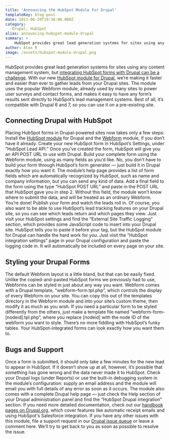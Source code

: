 ```yaml
---
title: 'Announcing the HubSpot Module for Drupal'
templateKey: blog-post
date: 2011-06-20T19:38:06.000Z
category: 
  -Drupal, HubSpot
alias: announcing-hubspot-module-drupal
summary: > 
  	HubSpot provides great lead generation systems for sites using any content management system, but integrating HubSpot forms with Drupal can be a challenge. With our new HubSpot module for Drupal, we’re making it faster and easier than ever to gather leads from your Drupal sites.
author: Alex R
image: /assets/hubspot-module-drupal.png
---
```


HubSpot provides great lead generation systems for sites using any content management system, but [integrating HubSpot forms with Drupal can be a challenge](/blog/03/02/2011/integrating-hubspot-forms-drupal). With our new [HubSpot module for Drupal](https://www.drupal.org/project/hubspot), we’re making it faster and easier than ever to gather leads from your Drupal sites. The module uses the popular Webform module, already used by many sites to power user surveys and contact forms, and makes it easy to have any form’s results sent directly to HubSpot’s lead management systems. Best of all, it’s compatible with Drupal 6 and 7, so you can use it on a pre-existing site.

Connecting Drupal with HubSpot
------------------------------

Placing HubSpot forms in Drupal-powered sites now takes only a few steps: Install the [HubSpot module](https://www.drupal.org/project/hubspot) for Drupal and the [Webform](https://www.drupal.org/project/webform) module, if you don’t have it already. Create your new HubSpot form in HubSpot’s Settings, under “HubSpot Lead API.” Once you’ve created the form, HubSpot will give you an API POST URL to use with Drupal. Build your complete form using the Webform module, using as many fields as you’d like. No, you don’t have to build your form through HubSpot’s form generator — just build it in Drupal exactly how you want it. The module’s help page provides a list of form fields which are automatically recognized by HubSpot, such as name and company information, but you can send any kind of data. Add a final field to the form using the type “HubSpot POST URL” and paste in the POST URL that HubSpot gave you in step 2. Without this field, the module won’t know where to submit the data, and will be treated as an ordinary Webform. You’re done! Publish your form and watch the leads roll in. Of course, you also want to be able to use HubSpot’s lead tracking features on your Drupal site, so you can see which leads return and which pages they view. Just visit your HubSpot settings and find the “External Site Traffic Logging” section, which provides some JavaScript code to insert into your Drupal site. HubSpot tells you to paste it before your </body> tag, but the HubSpot module for Drupal can handle the hard work for you. Just visit the “HubSpot integration settings” page in your Drupal configuration and paste the logging code in. It will automatically be included on every page on your site.

Styling your Drupal Forms
-------------------------

The default Webform layout is a little bland, but that can be easily fixed. Unlike the copied-and-pasted HubSpot forms we previously had to use, Webforms can be styled in just about any way you want. Webform comes with a Drupal template, “webform-form.tpl.php”, which controls the display of every Webform on your site. You can copy this out of the templates directory in the Webform module and into your site’s custom theme, then modify it as much as you wish. If you need a particular form to be styled differently from the others, just make a template file named “webform-form-\[nodeid\].tpl.php”, where you replace \[nodeid\] with the node ID of the webform you want to style. There’s no more fiddling with HubSpot’s funky tables. Your HubSpot-integrated forms can look exactly how you want them to.

Bugs and Support
----------------

Once a form is submitted, it should only take a few minutes for the new lead to appear in HubSpot. If it doesn’t show up at all, however, it’s possible that something has gone wrong and the data never made it to HubSpot. Check your Drupal logs (under Reports) or use the built-in debugging system in the module’s configuration: supply an email address and the module will email you with full details of any error as soon as it occurs. The module also comes with a complete Drupal help page — just check the Help section of your Drupal administration panel and find the “HubSpot Drupal integration” section. If you need more detailed documentation, check out our [handbook pages on Drupal.org](https://www.drupal.org/node/1195370), which cover features like automatic receipt emails and using HubSpot's Salesforce integration. If you have any other issues with this module, file a support request in our [Drupal issue queue](https://www.drupal.org/project/issues/hubspot?categories=All) or leave a comment here. We’ll try to get back to you as soon as possible to resolve the issue.